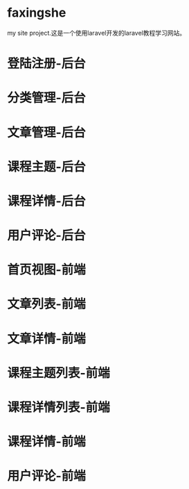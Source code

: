 # faxingshe
my site project.这是一个使用laravel开发的laravel教程学习网站。

# 登陆注册-后台

# 分类管理-后台

# 文章管理-后台

# 课程主题-后台

# 课程详情-后台

# 用户评论-后台

# 首页视图-前端

# 文章列表-前端

# 文章详情-前端

# 课程主题列表-前端

# 课程详情列表-前端

# 课程详情-前端

# 用户评论-前端


